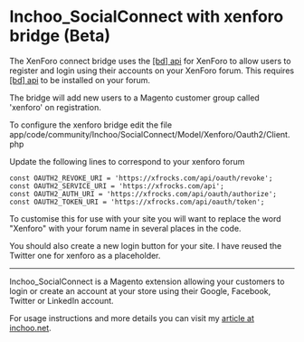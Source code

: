 Inchoo_SocialConnect with xenforo bridge (Beta)
====================

The XenForo connect bridge uses the [\[bd\] api](https://xenforo.com/community/resources/bd-api.1732/) for XenForo to allow users to register and login using their accounts on your XenForo forum.
This requires [\[bd\] api](https://xenforo.com/community/resources/bd-api.1732/) to be installed on your forum.

The bridge will add new users to a Magento customer group called 'xenforo' on registration.

To configure the xenforo bridge edit the file app/code/community/Inchoo/SocialConnect/Model/Xenforo/Oauth2/Client.php

Update the following lines to correspond to your xenforo forum
```
const OAUTH2_REVOKE_URI = 'https://xfrocks.com/api/oauth/revoke';
const OAUTH2_SERVICE_URI = 'https://xfrocks.com/api';
const OAUTH2_AUTH_URI = 'https://xfrocks.com/api/oauth/authorize';
const OAUTH2_TOKEN_URI = 'https://xfrocks.com/api/oauth/token';
```

To customise this for use with your site you will want to replace the word "Xenforo" with your forum name in several places in the code.

You should also create a new login button for your site. I have reused the Twitter one for xenforo as a placeholder.

--------------------

Inchoo_SocialConnect is a Magento extension allowing your customers to login or create an account at your store using their Google, Facebook, Twitter or LinkedIn account.

For usage instructions and more details you can visit my [article at inchoo.net](http://inchoo.net/ecommerce/magento/social-connect-magento-extension/).
